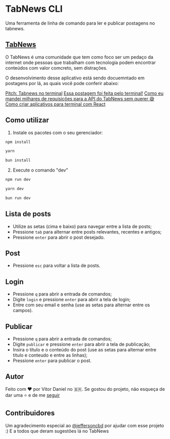 # TabNews CLI

Uma ferramenta de linha de comando para ler e publicar postagens no tabnews.

## [TabNews](https://www.tabnews.com.br)

O TabNews é uma comunidade que tem como foco ser um pedaço da internet onde pessoas que trabalham com tecnologia podem encontrar conteúdos com valor comcreto, sem distrações.

O desenvolvimento desse aplicativo está sendo docuemntado em postagens por lá, as quais você pode conferir abaixo:

[Pitch: Tabnews no terminal](https://www.tabnews.com.br/vadolasi/estou-desenvolvendo-um-editor-de-codigo-online)
[Essa postagem foi feita pelo terminal!](https://www.tabnews.com.br/vadolasi/essa-postagem-foi-feita-pelo-terminal)
[Como eu mandei milhares de requisições para a API do TabNews sem querer 😅](https://www.tabnews.com.br/vadolasi/como-eu-mandei-milhares-de-requisicoes-para-a-api-do-tabnews-sem-querer)
[Como criar aplicativos para terminal com React](https://www.tabnews.com.br/vadolasi/como-criar-aplicativos-para-terminal-com-react)

## Como utilizar

1. Instale os pacotes com o seu gerenciador:
```bash
npm install
```
```bash
yarn
```
```bash
bun install
```
2. Execute o comando "dev"
```bash
npm run dev
```
```bash
yarn dev
```
```bash
bun run dev
```

## Lista de posts
  - Utilize as setas (cima e baixo) para navegar entre a lista de posts;
  - Pressione `tab` para alternar entre posts relevantes, recentes e antigos;
  - Pressione `enter` para abrir o post desejado.

## Post
 - Pressione `esc` para voltar a lista de posts.

## Login
 - Pressione `q` para abrir a entrada de comandos;
 - Digite `login` e pressione `enter` para abrir a tela de login;
 - Entre com seu email e senha (use as setas para alternar entre os campos).

## Publicar
  - Pressione `q` para abrir a entrada de comandos;
  - Digite `publicar` e pressione `enter` para abrir a tela de publicação;
  - Insira o título e o conteúdo do post (use as setas para alternar entre titulo e conteudo e entre as linhas);
  - Pressione `enter` para publicar o post.

## Autor

Feito com ❤️ por Vitor Daniel no 🇧🇷. Se gostou do projeto, não esqueça de dar uma ⭐ e de me [seguir](https://github.com/vadolasi)

## Contribuidores

Um agradecimento especial ao [@jeffersoncbd](https://github.com/jeffersoncbd) por ajudar com esse projeto :) E a todos que deram sugestões lá no TabNews
